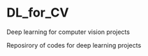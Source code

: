 # DL_for_CV
Deep learning for computer vision projects

Reposirory of codes for deep learning projects
